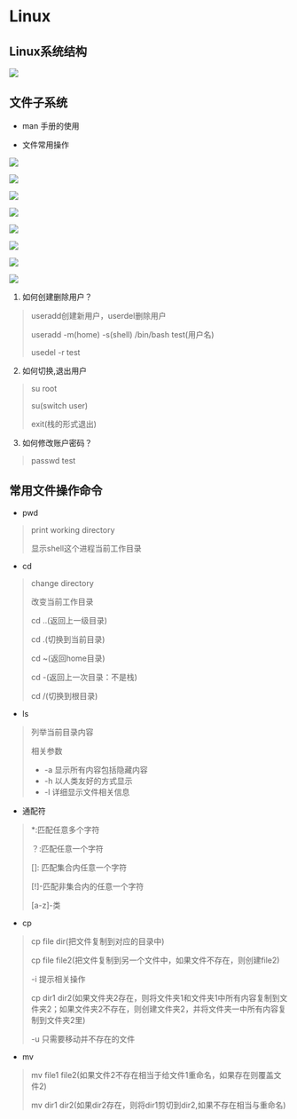 # Linux

## Linux系统结构

![](../Pictures/Linux/1.png)

## 文件子系统

- man 手册的使用

- 文件常用操作

![](../Pictures/Linux/2.png)



![](../Pictures/Linux/3.png)

![](../Pictures/Linux/6.png)

![](../Pictures/Linux/4.png)

![](../Pictures/Linux/7.png)

![](../Pictures/Linux/8.png)

![](../Pictures/Linux/5.png)

![](../Pictures/Linux/10.png)

1. 如何创建删除用户？

> useradd创建新用户，userdel删除用户
>
> useradd  -m(home) -s(shell) /bin/bash test(用户名)
>
> usedel  -r test

2. 如何切换,退出用户

> su root
>
> su(switch user)
>
> exit(栈的形式退出)

3. 如何修改账户密码？

> passwd test

## 常用文件操作命令

- pwd

>print working directory
>
>显示shell这个进程当前工作目录

- cd

> change directory
>
> 改变当前工作目录
>
> cd ..(返回上一级目录)
>
> cd .(切换到当前目录)
>
> cd ~(返回home目录)
>
> cd -(返回上一次目录：不是栈)
>
> cd /(切换到根目录)

- ls

> 列举当前目录内容
>
> 相关参数
>
> - -a 显示所有内容包括隐藏内容
> - -h 以人类友好的方式显示
> - -l 详细显示文件相关信息

- 通配符

> *:匹配任意多个字符
>
> ？:匹配任意一个字符
>
> []: 匹配集合内任意一个字符
>
> [!]-匹配非集合内的任意一个字符
>
> [a-z]-类

- cp

> cp file dir(把文件复制到对应的目录中)
>
> cp file file2(把文件复制到另一个文件中，如果文件不存在，则创建file2)
>
> -i 提示相关操作
>
> cp dir1 dir2(如果文件夹2存在，则将文件夹1和文件夹1中所有内容复制到文件夹2；如果文件夹2不存在，则创建文件夹2，并将文件夹一中所有内容复制到文件夹2里)
>
> -u 只需要移动并不存在的文件

- mv

> mv file1 file2(如果文件2不存在相当于给文件1重命名，如果存在则覆盖文件2)
>
> mv  dir1 dir2(如果dir2存在，则将dir1剪切到dir2,如果不存在相当与重命名)



